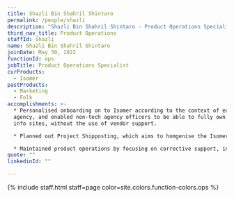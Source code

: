 ```yaml
---
title: Shazli Bin Shahril Shintaro
permalink: /people/shazli
description: "Shazli Bin Shahril Shintaro - Product Operations Specialist"
third_nav_title: Product Operations
staffId: shazli
name: Shazli Bin Shahril Shintaro
joinDate: May 30, 2022
functionId: ops
jobTitle: Product Operations Specialist
curProducts:
  - Isomer
pastProducts:
  - Marketing
  - Folk
accomplishments: >-
  * Personalised onboarding on to Isomer according to the context of each
  agency, and enabled non-tech agency officers to be able to fully own their
  info sites, without the use of vendor support.

  * Planned out Project Shipposting, which aims to homgenise the Isomer site infrastructure with the roll-out of the full-fledged CMS.

  * Maintained product operations by focusing on corrective support, in order to support a user base  that scaled 4-fold since joining.
quote: ""
linkedinId: ""

---
```


{% include staff.html staff=page color=site.colors.function-colors.ops %}
